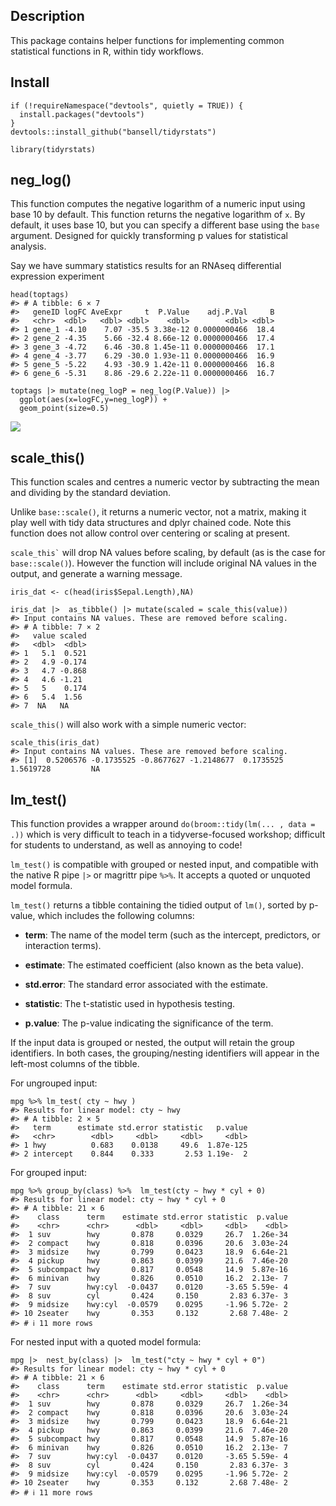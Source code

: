 ## Description

This package contains helper functions for implementing common
statistical functions in R, within tidy workflows.

## Install

    if (!requireNamespace("devtools", quietly = TRUE)) {
      install.packages("devtools")
    }
    devtools::install_github("bansell/tidyrstats")

    library(tidyrstats)

## neg\_log()

This function computes the negative logarithm of a numeric input using
base 10 by default. This function returns the negative logarithm of `x`.
By default, it uses base 10, but you can specify a different base using
the `base` argument. Designed for quickly transforming p values for
statistical analysis.

Say we have summary statistics results for an RNAseq differential
expression experiment

    head(toptags)
    #> # A tibble: 6 × 7
    #>   geneID logFC AveExpr     t  P.Value    adj.P.Val     B
    #>   <chr>  <dbl>   <dbl> <dbl>    <dbl>        <dbl> <dbl>
    #> 1 gene_1 -4.10    7.07 -35.5 3.38e-12 0.0000000466  18.4
    #> 2 gene_2 -4.35    5.66 -32.4 8.66e-12 0.0000000466  17.4
    #> 3 gene_3 -4.72    6.46 -30.8 1.45e-11 0.0000000466  17.1
    #> 4 gene_4 -3.77    6.29 -30.0 1.93e-11 0.0000000466  16.9
    #> 5 gene_5 -5.22    4.93 -30.9 1.42e-11 0.0000000466  16.8
    #> 6 gene_6 -5.31    8.86 -29.6 2.22e-11 0.0000000466  16.7

    toptags |> mutate(neg_logP = neg_log(P.Value)) |> 
      ggplot(aes(x=logFC,y=neg_logP)) + 
      geom_point(size=0.5)

![](/Users/ansell.b/Library/CloudStorage/Dropbox/bioinf/tidyrstats/README_files/figure-markdown_strict/unnamed-chunk-6-1.png)

## scale\_this()

This function scales and centres a numeric vector by subtracting the
mean and dividing by the standard deviation.

Unlike `base::scale()`, it returns a numeric vector, not a matrix,
making it play well with tidy data structures and dplyr chained code.
Note this function does not allow control over centering or scaling at
present.

`` scale_this` `` will drop NA values before scaling, by default (as is
the case for `base::scale()`). However the function will include
original NA values in the output, and generate a warning message.


    iris_dat <- c(head(iris$Sepal.Length),NA)

    iris_dat |>  as_tibble() |> mutate(scaled = scale_this(value))
    #> Input contains NA values. These are removed before scaling.
    #> # A tibble: 7 × 2
    #>   value scaled
    #>   <dbl>  <dbl>
    #> 1   5.1  0.521
    #> 2   4.9 -0.174
    #> 3   4.7 -0.868
    #> 4   4.6 -1.21 
    #> 5   5    0.174
    #> 6   5.4  1.56 
    #> 7  NA   NA

`scale_this()` will also work with a simple numeric vector:

    scale_this(iris_dat)
    #> Input contains NA values. These are removed before scaling.
    #> [1]  0.5206576 -0.1735525 -0.8677627 -1.2148677  0.1735525  1.5619728         NA

## lm\_test()

This function provides a wrapper around
`do(broom::tidy(lm(... , data = .))` which is very difficult to teach in
a tidyverse-focused workshop; difficult for students to understand, as
well as annoying to code!

`lm_test()` is compatible with grouped or nested input, and compatible
with the native R pipe `|>` or magrittr pipe `%>%`. It accepts a quoted
or unquoted model formula.

`lm_test()` returns a tibble containing the tidied output of `lm()`,
sorted by p-value, which includes the following columns:

-   **term**: The name of the model term (such as the intercept,
    predictors, or interaction terms).

-   **estimate**: The estimated coefficient (also known as the beta
    value).

-   **std.error**: The standard error associated with the estimate.

-   **statistic**: The t-statistic used in hypothesis testing.

-   **p.value**: The p-value indicating the significance of the term.

If the input data is grouped or nested, the output will retain the group
identifiers. In both cases, the grouping/nesting identifiers will appear
in the left-most columns of the tibble.

For ungrouped input:


    mpg %>% lm_test( cty ~ hwy )
    #> Results for linear model: cty ~ hwy
    #> # A tibble: 2 × 5
    #>   term      estimate std.error statistic   p.value
    #>   <chr>        <dbl>     <dbl>     <dbl>     <dbl>
    #> 1 hwy          0.683    0.0138     49.6  1.87e-125
    #> 2 intercept    0.844    0.333       2.53 1.19e-  2

For grouped input:


    mpg %>% group_by(class) %>%  lm_test(cty ~ hwy * cyl + 0)
    #> Results for linear model: cty ~ hwy * cyl + 0
    #> # A tibble: 21 × 6
    #>    class      term    estimate std.error statistic  p.value
    #>    <chr>      <chr>      <dbl>     <dbl>     <dbl>    <dbl>
    #>  1 suv        hwy       0.878     0.0329     26.7  1.26e-34
    #>  2 compact    hwy       0.818     0.0396     20.6  3.03e-24
    #>  3 midsize    hwy       0.799     0.0423     18.9  6.64e-21
    #>  4 pickup     hwy       0.863     0.0399     21.6  7.46e-20
    #>  5 subcompact hwy       0.817     0.0548     14.9  5.87e-16
    #>  6 minivan    hwy       0.826     0.0510     16.2  2.13e- 7
    #>  7 suv        hwy:cyl  -0.0437    0.0120     -3.65 5.59e- 4
    #>  8 suv        cyl       0.424     0.150       2.83 6.37e- 3
    #>  9 midsize    hwy:cyl  -0.0579    0.0295     -1.96 5.72e- 2
    #> 10 2seater    hwy       0.353     0.132       2.68 7.48e- 2
    #> # ℹ 11 more rows

For nested input with a quoted model formula:

    mpg |>  nest_by(class) |>  lm_test("cty ~ hwy * cyl + 0")
    #> Results for linear model: cty ~ hwy * cyl + 0
    #> # A tibble: 21 × 6
    #>    class      term    estimate std.error statistic  p.value
    #>    <chr>      <chr>      <dbl>     <dbl>     <dbl>    <dbl>
    #>  1 suv        hwy       0.878     0.0329     26.7  1.26e-34
    #>  2 compact    hwy       0.818     0.0396     20.6  3.03e-24
    #>  3 midsize    hwy       0.799     0.0423     18.9  6.64e-21
    #>  4 pickup     hwy       0.863     0.0399     21.6  7.46e-20
    #>  5 subcompact hwy       0.817     0.0548     14.9  5.87e-16
    #>  6 minivan    hwy       0.826     0.0510     16.2  2.13e- 7
    #>  7 suv        hwy:cyl  -0.0437    0.0120     -3.65 5.59e- 4
    #>  8 suv        cyl       0.424     0.150       2.83 6.37e- 3
    #>  9 midsize    hwy:cyl  -0.0579    0.0295     -1.96 5.72e- 2
    #> 10 2seater    hwy       0.353     0.132       2.68 7.48e- 2
    #> # ℹ 11 more rows
